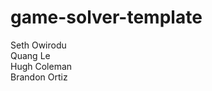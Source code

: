 # game-solver-template

Seth Owirodu <br />
Quang Le <br />
Hugh Coleman <br />
Brandon Ortiz <br />
